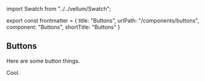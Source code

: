 import Swatch from "../../vellum/Swatch";

export const frontmatter = {
  title: "Buttons",
  urlPath: "/components/buttons",
  component: "Buttons",
  shortTitle: "Buttons"
}



## Buttons

Here are some button things.

<Swatch value="#333" name="Gray"/>

Cool.
